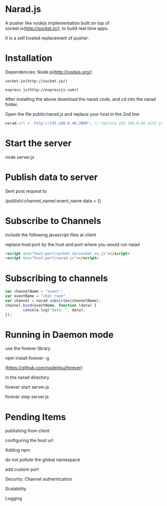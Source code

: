 Narad.js
=====

A pusher like nodejs implementation built on top of socket.io(http://socket.io/), to build real time apps.

It is a self hosted replacement of pusher.



Installation
============

Dependencies: 
	Node.js(http://nodejs.org/)

	socket.io(http://socket.io/)

	express js(http://expressjs.com/)

After installing the above download the narad code, and cd into the narad folder.

Open the file public/narad.js and replace your host in the 2nd line


```javascript
narad.url = 'http://192.168.0.46:3000'; // replace 192.168.0.46 with your host
```


Start the server 
================

node server.js



Publish data to server
======================

Sent post request to

/publish/:channel_name/:event_name
data = {}


Subscribe to Channels
=====================

include the following javascript files at client

replace host:port by the host and port where you would run naiad

```html
<script src="host:port/socket.io/socket.io.js"></script>
<script src="host:port/narad.js"></script>
```

Subscribing to channels
=======================

```javascript
var channelName = "event";
var eventName = "chat_room"
var channel = narad.subscribe(channelName);channel.bind(eventName, function (data) {        console.log("data: ", data);});
```



Running in Daemon mode
======================

use the forever library

npm install forever -g

(https://github.com/nodejitsu/forever)

in the narad directory

forever start server.js

forever stop server.js




Pending Items
=============

publishing from client

configuring the host url

Adding npm

do not pollute the global namespace

add custom port

Securtiy: Channel authentication

Scalability

Logging


